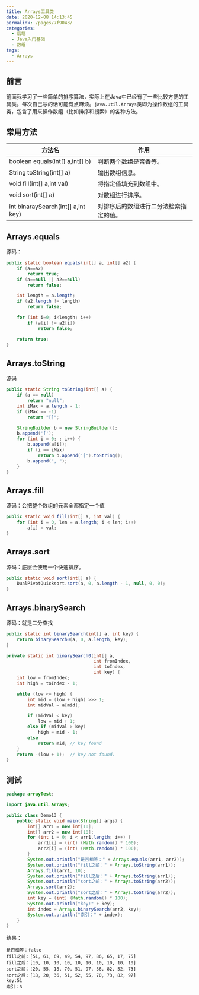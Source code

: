 ```yaml
---
title: Arrays工具类
date: 2020-12-08 14:13:45
permalink: /pages/7f9043/
categories: 
  - 后端
  - Java入门基础
  - 数组
tags: 
  - Arrays
---
```


## 前言
前面我学习了一些简单的排序算法，实际上在Java中已经有了一些比较方便的工具类。每次自己写的话可能有点麻烦。`java.util.Arrays`类即为操作数组的工具类，包含了用来操作数组（比如排序和搜索）的各种方法。



## 常用方法

| 方法名                             | 作用                                   |
| ---------------------------------- | -------------------------------------- |
| boolean equals(int[] a,int[] b)    | 判断两个数组是否香等。                 |
| String toString(int[] a)           | 输出数组信息。                         |
| void fill(int[] a,int val)         | 将指定值填充到数组中。                 |
| void sort(int[] a)                 | 对数组进行排序。                       |
| int binaraySearch(int[] a,int key) | 对排序后的数组进行二分法检索指定的值。 |



## Arrays.equals

源码：

~~~java
public static boolean equals(int[] a, int[] a2) {
    if (a==a2)
        return true;
    if (a==null || a2==null)
        return false;

    int length = a.length;
    if (a2.length != length)
        return false;

    for (int i=0; i<length; i++)
        if (a[i] != a2[i])
            return false;

    return true;
}
~~~



## Arrays.toString

源码

~~~java
public static String toString(int[] a) {
    if (a == null)
        return "null";
    int iMax = a.length - 1;
    if (iMax == -1)
        return "[]";

    StringBuilder b = new StringBuilder();
    b.append('[');
    for (int i = 0; ; i++) {
        b.append(a[i]);
        if (i == iMax)
            return b.append(']').toString();
        b.append(", ");
    }
}
~~~



## Arrays.fill

源码：会把整个数组的元素全都指定一个值

~~~java
public static void fill(int[] a, int val) {
    for (int i = 0, len = a.length; i < len; i++)
        a[i] = val;
}
~~~



## Arrays.sort

源码：底层会使用一个快速排序。

~~~java
public static void sort(int[] a) {
    DualPivotQuicksort.sort(a, 0, a.length - 1, null, 0, 0);
}
~~~



## Arrays.binarySearch

源码：就是二分查找

```java
public static int binarySearch(int[] a, int key) {
    return binarySearch0(a, 0, a.length, key);
}

private static int binarySearch0(int[] a, 
                                 int fromIndex, 
                                 int toIndex,
                                 int key) {
    int low = fromIndex;
    int high = toIndex - 1;

    while (low <= high) {
        int mid = (low + high) >>> 1;
        int midVal = a[mid];

        if (midVal < key)
            low = mid + 1;
        else if (midVal > key)
            high = mid - 1;
        else
            return mid; // key found
    }
    return -(low + 1);  // key not found.
}
```



## 测试

~~~java
package arrayTest;

import java.util.Arrays;

public class Demo13 {
    public static void main(String[] args) {
        int[] arr1 = new int[10];
        int[] arr2 = new int[10];
        for (int i = 0; i < arr1.length; i++) {
            arr1[i] = (int) (Math.random() * 100);
            arr2[i] = (int) (Math.random() * 100);
        }
        System.out.println("是否相等：" + Arrays.equals(arr1, arr2));
        System.out.println("fill之前：" + Arrays.toString(arr1));
        Arrays.fill(arr1, 10);
        System.out.println("fill之后：" + Arrays.toString(arr1));
        System.out.println("sort之前：" + Arrays.toString(arr2));
        Arrays.sort(arr2);
        System.out.println("sort之后：" + Arrays.toString(arr2));
        int key = (int) (Math.random() * 100);
        System.out.println("key:" + key);
        int index = Arrays.binarySearch(arr2, key);
        System.out.println("索引：" + index);
    }
}
~~~

结果：

```
是否相等：false
fill之前：[51, 61, 69, 49, 54, 97, 86, 65, 17, 75]
fill之后：[10, 10, 10, 10, 10, 10, 10, 10, 10, 10]
sort之前：[20, 55, 18, 70, 51, 97, 36, 82, 52, 73]
sort之后：[18, 20, 36, 51, 52, 55, 70, 73, 82, 97]
key:51
索引：3
```

